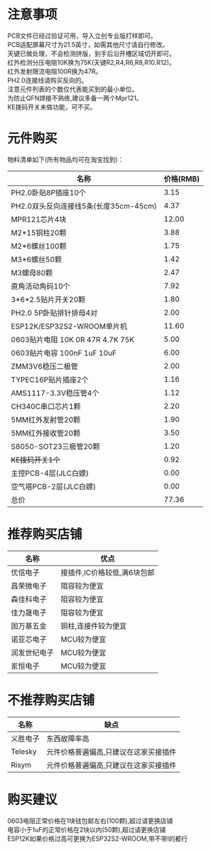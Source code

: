 # 注意事项

PCB文件已经过验证可用，导入立创专业版打样即可。  
PCB适配屏幕尺寸为21.5英寸，如需其他尺寸请自行修改。  
天键已做处理，不会检测拼版，到手后沿开槽区域切开即可。  
红外检测分压电阻10K换为75K(天键R2,R4,R6,R8,R10.R12)。  
红外发射限流电阻100R换为47R。  
PH2.0连接线请购买反向的。  
注意元件列表的个数仅代表能买到的最小单位。  
为防止QFN焊接不熟练,建议多备一两个Mpr121。  
KE拨码开关未做功能，可不买。  

# 元件购买

物料清单如下(所有物品均可在淘宝找到)： 

名称                   |    价格(RMB)
----------------------|--------------
PH2.0卧贴8P插座10个     |    3.15
PH2.0双头反向连接线5条(长度35cm-45cm) | 4.37
MPR121芯片4块           |   12.00
M2\*15铜柱20颗          |    3.88
M2\*6螺丝100颗          |    1.75
M3\*6螺丝50颗           |    1.42
M3螺母80颗              |    2.47
直角活动角码10个         |    7.92
3\*6\*2.5贴片开关20颗    |    1.80
PH2.0 5P卧贴排针排母4对  |    2.00
ESP12K/ESP32S2-WROOM单片机            |    11.60
0603贴片电阻 10K 0R 47R 4.7K 75K |   5.00
0603贴片电容 100nF 1uF 10uF      |   6.00
ZMM3V6稳压二极管          |   2.00
TYPEC16P贴片插座2个      |    1.16
AMS1117-3.3V稳压管4个    |    1.12
CH340C串口芯片1颗        |    2.20
5MM红外发射管20颗         |   1.90
5MM红外接收管20颗         |   3.50
S8050-SOT23三极管20颗     |   1.20
~~KE拨码开关1个~~         |   0.92
主控PCB-4层(JLC白嫖)      |   0.00
空气塔PCB-2层(JLC白嫖)    |   0.00
总价                     |   77.36

# 推荐购买店铺  

名称   |    优点
-------|---------
优信电子|接插件,IC价格较低,满6块包邮
昌荣微电子|阻容较为便宜
森佳科电子|阻容较为便宜
佳力晟电子|阻容较为便宜
固万基五金|铜柱,连接件较为便宜
诺亚芯电子|MCU较为便宜
润发世纪电子|MCU较为便宜
岽恒电子|MCU较为便宜

# 不推荐购买店铺  

名称   |    缺点
-------|---------
义胜电子|东西故障率高
Telesky|元件价格普遍偏高,只建议在这家买接插件
Risym|元件价格普遍偏高,只建议在这家买接插件

# 购买建议  
0603电阻正常价格在1块钱包邮左右(100颗),超过请更换店铺  
电容小于1uF的正常价格在2块以内(50颗),超过请更换店铺  
ESP12K如果价格过高可更换为ESP32S2-WROOM,带不带I的都行  

